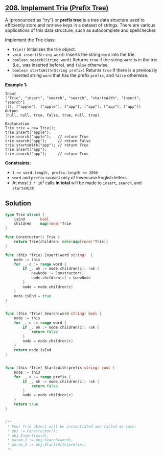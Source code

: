 ## [208. Implement Trie (Prefix Tree)](https://leetcode.com/problems/implement-trie-prefix-tree/)


A (pronounced as "try") or **prefix tree** is a tree data structure used to efficiently store and retrieve keys in a dataset of strings. There are various applications of this data structure, such as autocomplete and spellchecker.

Implement the Trie class:

*   `Trie()` Initializes the trie object.
*   `void insert(String word)` Inserts the string `word` into the trie.
*   `boolean search(String word)` Returns `true` if the string `word` is in the trie (i.e., was inserted before), and `false` otherwise.
*   `boolean startsWith(String prefix)` Returns `true` if there is a previously inserted string `word` that has the prefix `prefix`, and `false` otherwise.

**Example 1:**

```
Input
["Trie", "insert", "search", "search", "startsWith", "insert", "search"]
[[], ["apple"], ["apple"], ["app"], ["app"], ["app"], ["app"]]
Output
[null, null, true, false, true, null, true]

Explanation
Trie trie = new Trie();
trie.insert("apple");
trie.search("apple");   // return True
trie.search("app");     // return False
trie.startsWith("app"); // return True
trie.insert("app");
trie.search("app");     // return True
```

**Constraints:**

*   `1 <= word.length, prefix.length <= 2000`
*   `word` and `prefix` consist only of lowercase English letters.
*   At most <code>3 * 10<sup>4</sup></code> calls **in total** will be made to `insert`, `search`, and `startsWith`.



## Solution

```go
type Trie struct {
    isEnd       bool
    children    map[rune]*Trie
}

func Constructor() Trie {
    return Trie{children: make(map[rune]*Trie)}
}

func (this *Trie) Insert(word string)  {
    node := this
    for _, c := range word {
        if _, ok := node.children[c]; !ok {
            newNode := Constructor()
            node.children[c] = &newNode
        }
        node = node.children[c]
    }
    node.isEnd = true
}


func (this *Trie) Search(word string) bool {
    node := this
    for _, c := range word {
        if _, ok := node.children[c]; !ok {
            return false
        }
        node = node.children[c]
    }
    return node.isEnd
}


func (this *Trie) StartsWith(prefix string) bool {
    node := this
    for _, c := range prefix {
        if _, ok := node.children[c]; !ok {
            return false
        }
        node = node.children[c]
    }
    return true
}


/**
 * Your Trie object will be instantiated and called as such:
 * obj := Constructor();
 * obj.Insert(word);
 * param_2 := obj.Search(word);
 * param_3 := obj.StartsWith(prefix);
 */
```